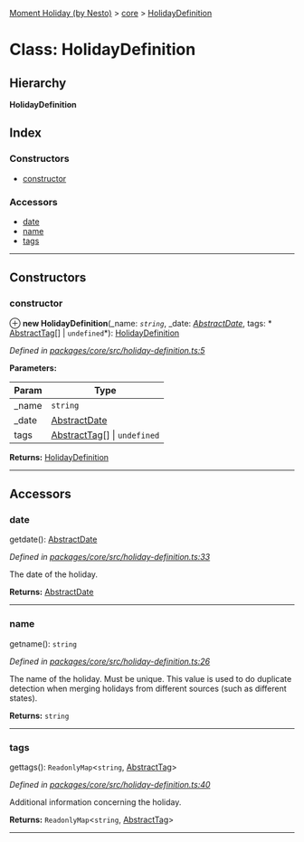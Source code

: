 [Moment Holiday (by Nesto)](../README.md) > [core](../modules/core.md) > [HolidayDefinition](../classes/core.holidaydefinition.md)

# Class: HolidayDefinition

## Hierarchy

**HolidayDefinition**

## Index

### Constructors

* [constructor](core.holidaydefinition.md#constructor)

### Accessors

* [date](core.holidaydefinition.md#date)
* [name](core.holidaydefinition.md#name)
* [tags](core.holidaydefinition.md#tags)

---

## Constructors

<a id="constructor"></a>

###  constructor

⊕ **new HolidayDefinition**(_name: *`string`*, _date: *[AbstractDate](core.abstractdate.md)*, tags: * [AbstractTag](core.abstracttag.md)[] &#124; `undefined`*): [HolidayDefinition](core.holidaydefinition.md)

*Defined in [packages/core/src/holiday-definition.ts:5](https://github.com/nesto-software/moment-holiday/blob/c39e49d/packages/core/src/holiday-definition.ts#L5)*

**Parameters:**

| Param | Type |
| ------ | ------ |
| _name | `string` |
| _date | [AbstractDate](core.abstractdate.md) |
| tags |  [AbstractTag](core.abstracttag.md)[] &#124; `undefined`|

**Returns:** [HolidayDefinition](core.holidaydefinition.md)

___

## Accessors

<a id="date"></a>

###  date

getdate(): [AbstractDate](core.abstractdate.md)

*Defined in [packages/core/src/holiday-definition.ts:33](https://github.com/nesto-software/moment-holiday/blob/c39e49d/packages/core/src/holiday-definition.ts#L33)*

The date of the holiday.

**Returns:** [AbstractDate](core.abstractdate.md)

___
<a id="name"></a>

###  name

getname(): `string`

*Defined in [packages/core/src/holiday-definition.ts:26](https://github.com/nesto-software/moment-holiday/blob/c39e49d/packages/core/src/holiday-definition.ts#L26)*

The name of the holiday. Must be unique. This value is used to do duplicate detection when merging holidays from different sources (such as different states).

**Returns:** `string`

___
<a id="tags"></a>

###  tags

gettags(): `ReadonlyMap`<`string`, [AbstractTag](core.abstracttag.md)>

*Defined in [packages/core/src/holiday-definition.ts:40](https://github.com/nesto-software/moment-holiday/blob/c39e49d/packages/core/src/holiday-definition.ts#L40)*

Additional information concerning the holiday.

**Returns:** `ReadonlyMap`<`string`, [AbstractTag](core.abstracttag.md)>

___

